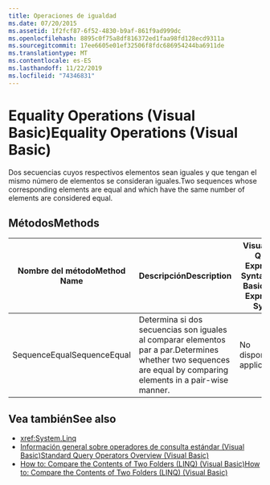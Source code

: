 ```yaml
---
title: Operaciones de igualdad
ms.date: 07/20/2015
ms.assetid: 1f2fcf87-6f52-4830-b9af-861f9ad999dc
ms.openlocfilehash: 8895c0f75a8df816372ed1faa98fd128ecd9311a
ms.sourcegitcommit: 17ee6605e01ef32506f8fdc686954244ba6911de
ms.translationtype: MT
ms.contentlocale: es-ES
ms.lasthandoff: 11/22/2019
ms.locfileid: "74346831"
---
```

# <a name="equality-operations-visual-basic"></a><span data-ttu-id="caa95-102">Equality Operations (Visual Basic)</span><span class="sxs-lookup"><span data-stu-id="caa95-102">Equality Operations (Visual Basic)</span></span>
<span data-ttu-id="caa95-103">Dos secuencias cuyos respectivos elementos sean iguales y que tengan el mismo número de elementos se consideran iguales.</span><span class="sxs-lookup"><span data-stu-id="caa95-103">Two sequences whose corresponding elements are equal and which have the same number of elements are considered equal.</span></span>  
  
## <a name="methods"></a><span data-ttu-id="caa95-104">Métodos</span><span class="sxs-lookup"><span data-stu-id="caa95-104">Methods</span></span>  
  
|<span data-ttu-id="caa95-105">Nombre del método</span><span class="sxs-lookup"><span data-stu-id="caa95-105">Method Name</span></span>|<span data-ttu-id="caa95-106">Descripción</span><span class="sxs-lookup"><span data-stu-id="caa95-106">Description</span></span>|<span data-ttu-id="caa95-107">Visual Basic Query Expression Syntax</span><span class="sxs-lookup"><span data-stu-id="caa95-107">Visual Basic Query Expression Syntax</span></span>|<span data-ttu-id="caa95-108">Más información</span><span class="sxs-lookup"><span data-stu-id="caa95-108">More Information</span></span>|  
|-----------------|-----------------|------------------------------------------|----------------------|  
|<span data-ttu-id="caa95-109">SequenceEqual</span><span class="sxs-lookup"><span data-stu-id="caa95-109">SequenceEqual</span></span>|<span data-ttu-id="caa95-110">Determina si dos secuencias son iguales al comparar elementos par a par.</span><span class="sxs-lookup"><span data-stu-id="caa95-110">Determines whether two sequences are equal by comparing elements in a pair-wise manner.</span></span>|<span data-ttu-id="caa95-111">No disponible.</span><span class="sxs-lookup"><span data-stu-id="caa95-111">Not applicable.</span></span>|<xref:System.Linq.Enumerable.SequenceEqual%2A?displayProperty=nameWithType><br /><br /> <xref:System.Linq.Queryable.SequenceEqual%2A?displayProperty=nameWithType>|  
  
## <a name="see-also"></a><span data-ttu-id="caa95-112">Vea también</span><span class="sxs-lookup"><span data-stu-id="caa95-112">See also</span></span>

- <xref:System.Linq>
- [<span data-ttu-id="caa95-113">Información general sobre operadores de consulta estándar (Visual Basic)</span><span class="sxs-lookup"><span data-stu-id="caa95-113">Standard Query Operators Overview (Visual Basic)</span></span>](../../../../visual-basic/programming-guide/concepts/linq/standard-query-operators-overview.md)
- [<span data-ttu-id="caa95-114">How to: Compare the Contents of Two Folders (LINQ) (Visual Basic)</span><span class="sxs-lookup"><span data-stu-id="caa95-114">How to: Compare the Contents of Two Folders (LINQ) (Visual Basic)</span></span>](../../../../visual-basic/programming-guide/concepts/linq/how-to-compare-the-contents-of-two-folders-linq.md)
